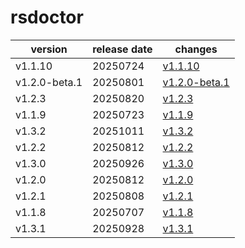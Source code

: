 # rsdoctor	


|version|release date|changes|
|---|---|---|
|v1.1.10|20250724|[v1.1.10](./v1.1.10-20250724.md)|
|v1.2.0-beta.1|20250801|[v1.2.0-beta.1](./v1.2.0-beta.1-20250801.md)|
|v1.2.3|20250820|[v1.2.3](./v1.2.3-20250820.md)|
|v1.1.9|20250723|[v1.1.9](./v1.1.9-20250723.md)|
|v1.3.2|20251011|[v1.3.2](./v1.3.2-20251011.md)|
|v1.2.2|20250812|[v1.2.2](./v1.2.2-20250812.md)|
|v1.3.0|20250926|[v1.3.0](./v1.3.0-20250926.md)|
|v1.2.0|20250812|[v1.2.0](./v1.2.0-20250812.md)|
|v1.2.1|20250808|[v1.2.1](./v1.2.1-20250808.md)|
|v1.1.8|20250707|[v1.1.8](./v1.1.8-20250707.md)|
|v1.3.1|20250928|[v1.3.1](./v1.3.1-20250928.md)|
